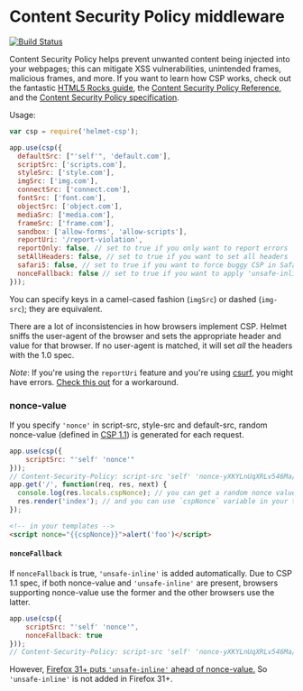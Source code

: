 Content Security Policy middleware
==================================

[![Build Status](https://travis-ci.org/helmetjs/csp.svg?branch=master)](https://travis-ci.org/helmetjs/csp)

Content Security Policy helps prevent unwanted content being injected into your webpages; this can mitigate XSS vulnerabilities, unintended frames, malicious frames, and more. If you want to learn how CSP works, check out the fantastic [HTML5 Rocks guide](http://www.html5rocks.com/en/tutorials/security/content-security-policy/), the [Content Security Policy Reference](http://content-security-policy.com/), and the [Content Security Policy specification](http://www.w3.org/TR/CSP/).

Usage:

```javascript
var csp = require('helmet-csp');

app.use(csp({
  defaultSrc: ["'self'", 'default.com'],
  scriptSrc: ['scripts.com'],
  styleSrc: ['style.com'],
  imgSrc: ['img.com'],
  connectSrc: ['connect.com'],
  fontSrc: ['font.com'],
  objectSrc: ['object.com'],
  mediaSrc: ['media.com'],
  frameSrc: ['frame.com'],
  sandbox: ['allow-forms', 'allow-scripts'],
  reportUri: '/report-violation',
  reportOnly: false, // set to true if you only want to report errors
  setAllHeaders: false, // set to true if you want to set all headers
  safari5: false, // set to true if you want to force buggy CSP in Safari 5
  nonceFallback: false // set to true if you want to apply 'unsafe-inline' in browsers that doesn't support nonce-value
}));
```

You can specify keys in a camel-cased fashion (`imgSrc`) or dashed (`img-src`); they are equivalent.

There are a lot of inconsistencies in how browsers implement CSP. Helmet sniffs the user-agent of the browser and sets the appropriate header and value for that browser. If no user-agent is matched, it will set _all_ the headers with the 1.0 spec.

*Note*: If you're using the `reportUri` feature and you're using [csurf](https://github.com/expressjs/csurf), you might have errors. [Check this out](https://github.com/expressjs/csurf/issues/20) for a workaround.

### nonce-value

If you specify `'nonce'` in script-src, style-src and default-src,
random nonce-value (defined in [CSP 1.1](https://w3c.github.io/webappsec/specs/content-security-policy/)) is generated for each request.

```javascript
app.use(csp({
    scriptSrc: "'self' 'nonce'"
}));
// Content-Security-Policy: script-src 'self' 'nonce-yXKYLnUqXRLv546Ma/cnii0wktg='
app.get('/', function(req, res, next) {
  console.log(res.locals.cspNonce); // you can get a random nonce value (ex: "yXKYLnUqXRLv546Ma/cnii0wktg=")
  res.render('index'); // and you can use `cspNonce` variable in your templates
});
```
```html
<!-- in your templates -->
<script nonce="{{cspNonce}}">alert('foo')</script>
```

#### `nonceFallback`

If `nonceFallback` is true, `'unsafe-inline'` is added automatically.
Due to CSP 1.1 spec, if both nonce-value and `'unsafe-inline'` are present,
browsers supporting nonce-value use the former and the other browsers use the latter.

```javascript
app.use(csp({
    scriptSrc: "'self' 'nonce'",
    nonceFallback: true
}));
// Content-Security-Policy: script-src 'self' 'nonce-yXKYLnUqXRLv546Ma/cnii0wktg=' 'unsafe-inline'
```

However, [Firefox 31+ puts `'unsafe-inline'` ahead of nonce-value.](https://bugzilla.mozilla.org/show_bug.cgi?id=1004703 "1004703 – Tweak nonce- and hash-source interaction with unsafe-inline")
So `'unsafe-inline'` is not added in Firefox 31+.
